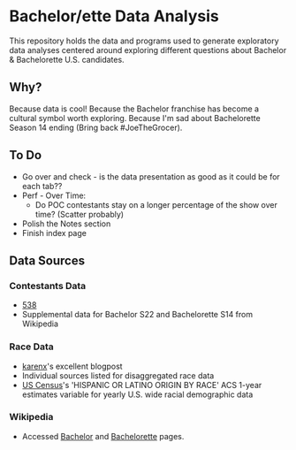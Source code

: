 # Bachelor/ette Data Analysis

This repository holds the data and programs used to generate exploratory data analyses centered around exploring different questions about Bachelor & Bachelorette U.S. candidates.

## Why?

Because data is cool! Because the Bachelor franchise has become a cultural symbol worth exploring. Because I'm sad about Bachelorette Season 14 ending (Bring back #JoeTheGrocer).

## To Do
* Go over and check - is the data presentation as good as it could be for each tab??
* Perf - Over Time:
    * Do POC contestants stay on a longer percentage of the show over time? (Scatter probably)
* Polish the Notes section
* Finish index page

## Data Sources

### Contestants Data
* [538](https://github.com/fivethirtyeight/data/tree/master/bachelorette)
* Supplemental data for Bachelor S22 and Bachelorette S14 from Wikipedia

### Race Data
* [karenx](http://www.karenx.com/blog/minorities-on-the-bachelor-when-do-they-get-eliminated/
)'s excellent blogpost
* Individual sources listed for disaggregated race data
* [US Census](https://factfinder.census.gov/faces/affhelp/jsf/pages/metadata.xhtml?lang=en&type=table&id=table.en.ACS_16_1YR_B03002)'s 'HISPANIC OR LATINO ORIGIN BY RACE' ACS 1-year estimates variable for yearly U.S. wide racial demographic data

### Wikipedia
* Accessed [Bachelor](https://en.wikipedia.org/wiki/The_Bachelor_(U.S._TV_series)) and [Bachelorette](https://en.wikipedia.org/wiki/The_Bachelorette) pages.